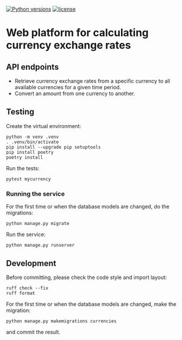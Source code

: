 [![Python versions](https://img.shields.io/badge/python-3.11-blue.svg)](https://www.python.org/downloads/)
[![license](https://img.shields.io/badge/License-MIT-blue.svg)](https://opensource.org/licenses/MIT)

# Web platform for calculating currency exchange rates

## API endpoints

- Retrieve currency exchange rates from a specific currency to all available currencies for a given time period.
- Convert an amount from one currency to another.

## Testing

Create the virtual environment:
```
python -m venv .venv
. .venv/bin/activate
pip install --upgrade pip setuptools
pip install poetry
poetry install
```
Run the tests:
```
pytest mycurrency
```

### Running the service

For the first time or when the database models are changed, do the migrations:
```
python manage.py migrate
```
Run the service:
```
python manage.py runserver
```

## Development

Before committing, please check the code style and import layout:
```
ruff check --fix
ruff format
```
For the first time or when the database models are changed, make the migration:
```
python manage.py makemigrations currencies
```
and commit the result.

